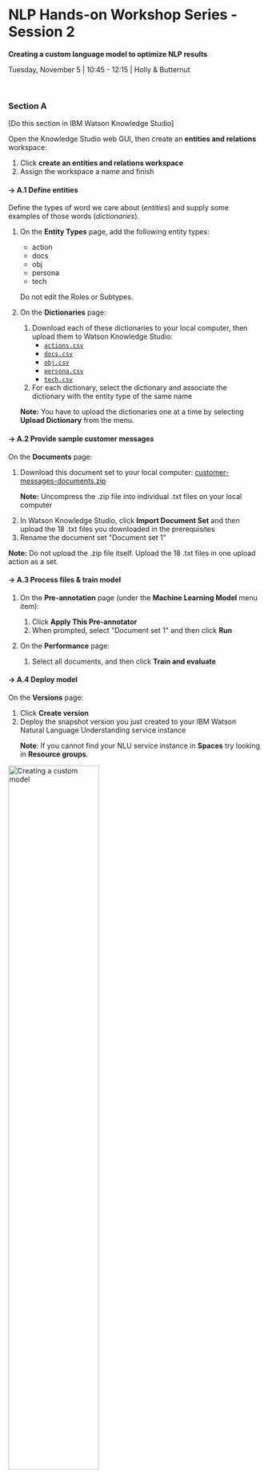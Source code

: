 # NLP Hands-on Workshop Series - Session 2

**Creating a custom language model to optimize NLP results**

Tuesday, November 5 | 10:45 - 12:15 | Holly & Butternut

<p>&nbsp;</p>


### Section A
\[Do this section in IBM Watson Knowledge Studio]

Open the Knowledge Studio web GUI, then create an <b>entities and relations</b> workspace:

<ol>
<li>Click <b>create an entities and relations workspace</b></li>
<li>Assign the workspace a name and finish</li>
</ol>

#### &rarr; A.1 Define entities
Define the types of word we care about (_entities_) and supply some examples of those words (_dictionaries_).

<ol>
<!-- step -->
<li><p>On the <b>Entity Types</b> page, add the following entity types:</p>
<ul>
<li>action</li>
<li>docs</li>
<li>obj</li>
<li>persona</li>
<li>tech</li>
</ul>
<p>Do not edit the Roles or Subtypes.</p>
</li>
<!-- Step -->
<li><p>On the <b>Dictionaries</b> page:</p>
<ol>
<li>Download each of these dictionaries to your local computer, then upload them to Watson Knowledge Studio:
<ul>
<li><a href="https://github.com/spackows/CASCON-2019_NLP-workshops/blob/master/custom-language-model/dictionaries/action.csv"><code>actions.csv</code></a></li>
<li><a href="https://github.com/spackows/CASCON-2019_NLP-workshops/blob/master/custom-language-model/dictionaries/docs.csv"><code>docs.csv</code></a></li>
<li><a href="https://github.com/spackows/CASCON-2019_NLP-workshops/blob/master/custom-language-model/dictionaries/obj.csv"><code>obj.csv</code></a></li>
<li><a href="https://github.com/spackows/CASCON-2019_NLP-workshops/blob/master/custom-language-model/dictionaries/persona.csv"><code>persona.csv</code></a></li>
<li><a href="https://github.com/spackows/CASCON-2019_NLP-workshops/blob/master/custom-language-model/dictionaries/tech.csv"><code>tech.csv</code></a></li>
</ul></li>
<li>For each dictionary, select the dictionary and associate the dictionary with the entity type of the same name</li>
</ol>
<p><b>Note:</b> You have to upload the dictionaries one at a time by selecting <b>Upload Dictionary</b> from the menu.</p>
</li>
</ol>

#### &rarr; A.2 Provide sample customer messages
On the <b>Documents</b> page:
<ol>
<li><p>Download this document set to your local computer: <a href="https://github.com/spackows/CASCON-2019_NLP-workshops/blob/master/custom-language-model/document-set/customer-messages-documents.zip">customer-messages-documents.zip</a></p>
<p><b>Note:</b> Uncompress the .zip file into individual .txt files on your local computer</p></li>
<li>In Watson Knowledge Studio, click <b>Import Document Set</b> and then upload the 18 .txt files you downloaded in the prerequisites</li>
<li>Rename the document set "Document set 1"</li>
</ol>

<b>Note:</b> Do not upload the .zip file itself.  Upload the 18 .txt files in one upload action as a set.

#### &rarr; A.3 Process files & train model
<ol>
<!-- Step -->
<li><p>On the <b>Pre-annotation</b> page (under the <b>Machine Learning Model</b> menu  item):</p>
<ol>
<li>Click <b>Apply This Pre-annotator</b></li>
<li>When prompted, select "Document set 1" and then click <b>Run</b></li>
</ol>
</li>
<!-- Step -->
<li><p>On the <b>Performance</b> page:</p>
<ol>
<!-- <li>Click <b>Train and evaluate</b></li> -->
<li>Select all documents, and then click <b>Train and evaluate</b></li>
</ol>
</li>
</ol>

#### &rarr; A.4 Deploy model
<p>On the <b>Versions</b> page:</p>
<ol>
<li>Click <b>Create version</b></li>
<li>Deploy the snapshot version you just created to your IBM Watson Natural Language Understanding service instance
<p><b>Note</b>: If you cannot find your NLU service instance in <b>Spaces</b> try looking in <b>Resource groups</b>.</p></li>
</ol>

<img src="images/dictionaries-03.png" alt="Creating a custom model" width="60%"/>
  
<p>&nbsp;</p>


### Section B
\[Do this section in IBM Watson Studio]

Create a project in Watson Studio from the sample project.

<ol>
<!-- step -->
<li>
<p>Download this sample project to your local computer:<br/>
<a href="https://github.com/spackows/CASCON-2019_NLP-workshops/raw/master/sample-projects/CASCON-2019-NLP-Workshop-2-Tuesday.zip">CASCON-2019-NLP-Workshop-2-Tuesday.zip</a></p>
</li>
<!-- step -->
<li>
<p>In Watson Studio, create a new project "from a sample or file":</p>
<ol>
<li>Upload the sample project .zip file</li>
<li>Give the project a name</li>
<li>If you don't already have Cloud Object Storage set up, follow the prompts to create an instance of Cloud Object Storage for the project</li>
<li>Click <b>Create</b></li>
</ol>
</li>
</ol>

<img src="images/proj.png" alt="Creating a project from a file" width="60%"/>

**Demo video**<br/>
[Create project from sample](https://youtu.be/UWGZPVKFk1o)

<p>&nbsp;</p>


### Section C
Analyze customer questions and comments a notebook.

<ol>
<!-- step -->
<li>
<p>On the <b>Assets</b> page of your project, open the notebook named "3-Custom-language-model" in edit mode by clicking the pencil ( <img src="images/pencil.png" /> ) beside the notebook</p>
</li>
<ol>
<!-- step -->
<li>
<p>Add the NLU service apikey:</p>
<ol>
<li>From the <b>Services</b> menu in Watson Studio, right-click "Watson Services" and then open the link in a new browser tab</li>
<li>In the new Watson services tab, from the <b>Action</b> menu beside the Natural Language Understanding instance, select "Manage in IBM Cloud"</li>
<li>In the service details page that opens, click <b>Service credentials</b>, then expand credentials to view them, and then copy the apikey</li>
</ol>
</li>
<!-- step -->
<li>
<p>Specify the custom model ID:</p>
<ol>
<li>On the <b>Versions</b> page in your Knowledge Studio workspace, expand the <b>Deployed Models</b> list</li>
<li>Copy the <b>Model ID</b></li>
</ol>
</li>
<!-- step -->
<li>
<p>Run the <code>code</code> cells in the notebook <b>in order, starting at the top</b>.</p>
<ol>
<li>Import sample customer messages</li>
<li>Analyze sample customer messages: default model & custom model</li>
</ol>
</li>
</ol>

<img src="images/notebook.png" alt="Notebook" width="90%"/>

<p>&nbsp;</p>


### Section D
Normalize results.

<ol>
<!-- step -->
<li>
<p>On the <b>Assets</b> page of your project, open the notebook named "4-Normalize-custom-model-results" in edit mode by clicking the pencil ( <img src="images/pencil.png" /> ) beside the notebook</p>
</li>
<!-- step -->
<li>
<p>Run the <code>code</code> cells in the notebook <b>in order, starting at the top.</p>
</li>
</ol>

<img src="images/normalized.png" alt="Normalizing results" width="60%"/>

<p>&nbsp;</p>


### Section E
Visualize normalized results.

<ol>
<!-- step -->
<li>
<p>On the <b>Assets</b> page of your project, open the notebook named "5-Visualize-custom-model-results" in edit mode by clicking the pencil ( <img src="images/pencil.png" /> ) beside the notebook</p>
</li>
<!-- step -->
<li>
<p>Run the <code>code</code> cells in the notebook <b>in order, starting at the top.</p>
</li>
</ol>

<img src="images/actions-compare.png" alt="Visualize normalized results" width="60%"/>

<p>&nbsp;</p>


### Bonus: Section F \[Optional]
Cluster messages using extracted entities.

<ol>
<!-- step -->
<li>
<p>On the <b>Assets</b> page of your project, open the notebook named "5-Visualize-custom-model-results" in edit mode by clicking the pencil ( <img src="images/pencil.png" /> ) beside the notebook</p>
</li>
<!-- step -->
<li>
<p>Run the <code>code</code> cells in the notebook <b>in order, starting at the top.</p>
</li>
</ol>

<img src="images/cluster.png" alt="Visualize normalized results" width="300px"/>

<p>&nbsp;</p>

